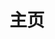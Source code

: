 ---
home: true
icon: home
title: 主页
# layout: BlogHome
heroImage: https://pic4.zhimg.com/v2-b69d0496b77daf721c52fa64939a1dbf_b.jpg
# bgImage: https://theme-hope-assets.vuejs.press/bg/6-light.svg
# bgImageDark: https://theme-hope-assets.vuejs.press/bg/6-dark.svg
bgImageStyle:
  background-attachment: fixed
heroText: 工作中的技术记录
tagline: 种瓜得瓜，种豆得豆。
# heroFullScreen: true
actions: 
  - text: 文章阅读
    icon: lightbulb
    link: /catalog
    type: primary

features:
  - title: 未分类
    icon: computer
    details: 时不时要看看的
    link: /work/
  - title: 脚本代码
    icon: code
    details: 常用脚本代码段
    link: /shell_script/
  - title: 软件教程
    icon: software
    details: 日常使用的软件命令行片段
    link: /software/
  - title: 文档主题
    icon: https://theme-hope-assets.vuejs.press/logo.svg
    details: theme-hope文档
    link: https://theme-hope.vuejs.press/zh/
copyright: false
footer: 使用 <a href="https://theme-hope.vuejs.press/zh/" target="_blank">VuePress Theme Hope</a> 主题 | MIT 协议, 版权所有 © 2019-present Mr.Hope
---